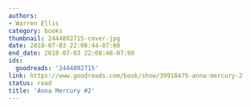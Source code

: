 ```yaml
---
authors:
- Warren Ellis
category: books
thumbnail: 2444892715-cover.jpg
date: 2018-07-03 22:08:44-07:00
end_date: 2018-07-03 22:08:48-07:00
ids:
  goodreads: '2444892715'
link: https://www.goodreads.com/book/show/39918475-anna-mercury-2
status: read
title: 'Anna Mercury #2'
---
```

